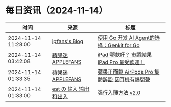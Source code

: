﻿# 每日资讯（2024-11-14）

|时间|来源|标题|
|---|---|---|
|2024-11-14 11:28:00|[ipfans's Blog](https://www.4async.com/atom.xml)|[使用 Go 开发 AI Agent的选择：Genkit for Go](https://www.4async.com/2024/11/building-ai-agent-with-genkit-for-go/)|
|2024-11-14 03:42:08|[蘋果迷 APPLEFANS](https://applefans.today/feed/)|[iPad 哪款好？ 市調結果 iPad Pro 最受歡迎！](https://applefans.today/2024-11-ipad-quarter-of-selling/)|
|2024-11-14 01:33:35|[蘋果迷 APPLEFANS](https://applefans.today/feed/)|[蘋果正面臨 AirPods Pro 集體訴訟 因耳機有爆裂聲](https://applefans.today/2024-11-apple-airpods-pro-crackling-lawsuit/)|
|2024-11-14 01:33:00|[est の 输入 输出和出入](https://blog.est.im/rss)|[强行入睡方法 v2.0](https://blog.est.im/2024/stderr-15)|
